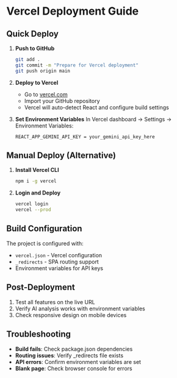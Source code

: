 # Vercel Deployment Guide

## Quick Deploy

1. **Push to GitHub**
   ```bash
   git add .
   git commit -m "Prepare for Vercel deployment"
   git push origin main
   ```

2. **Deploy to Vercel**
   - Go to [vercel.com](https://vercel.com)
   - Import your GitHub repository
   - Vercel will auto-detect React and configure build settings

3. **Set Environment Variables**
   In Vercel dashboard → Settings → Environment Variables:
   ```
   REACT_APP_GEMINI_API_KEY = your_gemini_api_key_here
   ```

## Manual Deploy (Alternative)

1. **Install Vercel CLI**
   ```bash
   npm i -g vercel
   ```

2. **Login and Deploy**
   ```bash
   vercel login
   vercel --prod
   ```

## Build Configuration

The project is configured with:
- `vercel.json` - Vercel configuration
- `_redirects` - SPA routing support
- Environment variables for API keys

## Post-Deployment

1. Test all features on the live URL
2. Verify AI analysis works with environment variables
3. Check responsive design on mobile devices

## Troubleshooting

- **Build fails**: Check package.json dependencies
- **Routing issues**: Verify _redirects file exists
- **API errors**: Confirm environment variables are set
- **Blank page**: Check browser console for errors